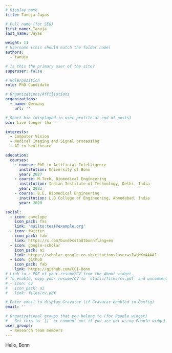 ```yaml
---
# Display name
title: Tanuja Jayas

# Full name (for SEO)
first_name: Tanuja
last_name: Jayas

weight: 11
# Username (this should match the folder name)
authors:
  - tanuja

# Is this the primary user of the site?
superuser: false

# Role/position
role: PhD Candidate

# Organizations/Affiliations
organizations:
  - name: Germany
    url: ''

# Short bio (displayed in user profile at end of posts)
bio: Live longer tha

interests:
  - Computer Vision
  - Medical Imaging and Signal processing
  - AI in healthcare

education:
  courses:
    - course: PhD in Artificial Intelligence
      institution: University of Bonn
      year: 2027
    - course: M.Tech, Biomedical Engineering
      institution: Indian Institute of Technology, Delhi, India
      year: 2022
    - course: B.E, Biomedical Engineering 
      institution: L.D College of Engineering, Ahmedabad, India
      year: 2020

social:
  - icon: envelope
    icon_pack: fas
    link: 'mailto:test@example.org'
  - icon: twitter
    icon_pack: fab
    link: https://x.com/bundesstadtbonn?lang=en
  - icon: google-scholar
    icon_pack: ai
    link: https://scholar.google.co.uk/citations?user=sIwtMXoAAAAJ
  - icon: github
    icon_pack: fab
    link: https://github.com/CCI-Bonn
# Link to a PDF of your resume/CV from the About widget.
# To enable, copy your resume/CV to `static/files/cv.pdf` and uncomment the lines below.
# - icon: cv
#   icon_pack: ai
#   link: files/cv.pdf

# Enter email to display Gravatar (if Gravatar enabled in Config)
email: ''

# Organizational groups that you belong to (for People widget)
#   Set this to `[]` or comment out if you are not using People widget.
user_groups:
  - Research team members
---
```


Hello, Bonn
